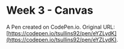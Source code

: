 # Week 3 - Canvas

A Pen created on CodePen.io. Original URL: [https://codepen.io/tsullins92/pen/eYZLydK](https://codepen.io/tsullins92/pen/eYZLydK).


